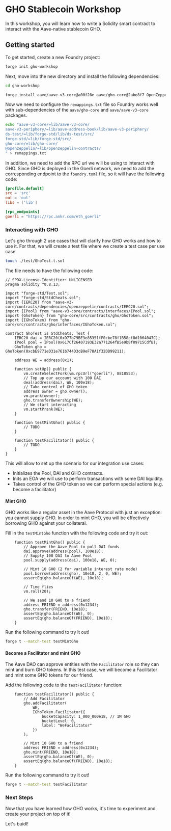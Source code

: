 # GHO Stablecoin Workshop

In this workshop, you will learn how to write a Solidity smart contract to interact with the Aave-native stablecoin GHO.

## Getting started

To get started, create a new Foundry project:

```sh
forge init gho-workshop
```

Next, move into the new directory and install the following dependencies:

```sh
cd gho-workshop

forge install aave/aave-v3-core@a00f28e aave/gho-core@2abe8f7 OpenZeppelin/openzeppelin-contracts@d00acef
```

Now we need to configure the `remappings.txt` file so Foundry works well with sub-dependencies of the `aave/gho-core` and `aave/aave-v3-core` packages.

```sh
echo "aave-v3-core/=lib/aave-v3-core/
aave-v3-periphery/=lib/aave-address-book/lib/aave-v3-periphery/
ds-test/=lib/forge-std/lib/ds-test/src/
forge-std/=lib/forge-std/src/
gho-core/=lib/gho-core/
@openzeppelin/=lib/openzeppelin-contracts/
" > remappings.txt
```

In addition, we need to add the RPC url we will be using to interact with GHO. Since GHO is deployed in the Goerli network, we need to add the corresponding endpoint to the `foundry.toml` file, so it will have the following code:

```toml
[profile.default]
src = 'src'
out = 'out'
libs = ['lib']

[rpc_endpoints]
goerli = "https://rpc.ankr.com/eth_goerli"
```

### Interacting with GHO

Let's gho through 2 use cases that will clarify how GHO works and how to use it. For that, we will create a test file where we create a test case per use case.

```sh
touch ./test/GhoTest.t.sol
```

The file needs to have the following code:

```Solidity
// SPDX-License-Identifier: UNLICENSED
pragma solidity ^0.8.13;

import "forge-std/Test.sol";
import "forge-std/StdCheats.sol";
import {IERC20} from "aave-v3-core/contracts/dependencies/openzeppelin/contracts/IERC20.sol";
import {IPool} from "aave-v3-core/contracts/interfaces/IPool.sol";
import {GhoToken} from "gho-core/src/contracts/gho/GhoToken.sol";
import {IGhoToken} from "gho-core/src/contracts/gho/interfaces/IGhoToken.sol";

contract GhoTest is StdCheats, Test {
    IERC20 dai = IERC20(0xD77b79BE3e85351fF0cbe78f1B58cf8d1064047C);
    IPool pool = IPool(0x617Cf26407193E32a771264fB5e9b8f09715CdfB);
    GhoToken gho = GhoToken(0xcbE9771eD31e761b744D3cB9eF78A1f32DD99211);

    address WE = address(0x1);

    function setUp() public {
        vm.createSelectFork(vm.rpcUrl("goerli"), 8818553);
        // Top up our account with 100 DAI
        deal(address(dai), WE, 100e18);
        // Take control of GHO token
        address owner = gho.owner();
        vm.prank(owner);
        gho.transferOwnership(WE);
        // We start interacting
        vm.startPrank(WE);
    }

    function testMintGho() public {
        // TODO
    }

    function testFacilitator() public {
        // TODO
    }
}
```

This will allow to set up the scenario for our integration use cases:

- Initializes the Pool, DAI and GHO contracts.
- Inits an EOA we will use to perform transactions with some DAI liquidity.
- Takes control of the GHO token so we can perform special actions (e.g. become a facilitator)

#### Mint GHO

GHO works like a regular asset in the Aave Protocol with just an exception: you cannot supply GHO. In order to mint GHO, you will be effectively borrowing GHO against your collateral.

Fill in the `testMintGho` function with the following code and try it out:

```Solidity
    function testMintGho() public {
        // Approve the Aave Pool to pull DAI funds
        dai.approve(address(pool), 100e18);
        // Supply 100 DAI to Aave Pool
        pool.supply(address(dai), 100e18, WE, 0);

        // Mint 10 GHO (2 for variable interest rate mode)
        pool.borrow(address(gho), 10e18, 2, 0, WE);
        assertEq(gho.balanceOf(WE), 10e18);

        // Time flies
        vm.roll(20);

        // We send 10 GHO to a friend
        address FRIEND = address(0x1234);
        gho.transfer(FRIEND, 10e18);
        assertEq(gho.balanceOf(WE), 0);
        assertEq(gho.balanceOf(FRIEND), 10e18);
    }
```

Run the following command to try it out!

```sh
forge t --match-test testMintGho
```

#### Become a Facilitator and mint GHO

The Aave DAO can approve entities with the `Facilitator` role so they can mint and burn GHO tokens. In this test case, we will become a Facilitator and mint some GHO tokens for our friend.

Add the following code to the `testFacilitator` function:

```Solidity
    function testFacilitator() public {
        // Add Facilitator
        gho.addFacilitator(
            WE,
            IGhoToken.Facilitator({
                bucketCapacity: 1_000_000e18, // 1M GHO
                bucketLevel: 0,
                label: "WeFacilitator"
            })
        );

        // Mint 10 GHO to a friend
        address FRIEND = address(0x1234);
        gho.mint(FRIEND, 10e18);
        assertEq(gho.balanceOf(WE), 0);
        assertEq(gho.balanceOf(FRIEND), 10e18);
    }
```

Run the following command to try it out!

```sh
forge t --match-test testFacilitator
```

### Next Steps

Now that you have learned how GHO works, it's time to experiment and create your project on top of it!

Let's buidl!
